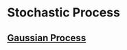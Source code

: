 # Stochastic Process

## [Gaussian Process](https://distill.pub/2019/visual-exploration-gaussian-processes/#Multivariate)




